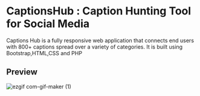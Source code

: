 # CaptionsHub : Caption Hunting Tool for Social Media 
Captions Hub is a fully responsive web application that connects end users with 800+ captions spread over a variety of categories.
It is built using Bootstrap,HTML,CSS and PHP

## Preview

![ezgif com-gif-maker (1)](https://user-images.githubusercontent.com/75805927/202193565-7559869f-4b01-495e-b053-1032adab26d0.gif)

